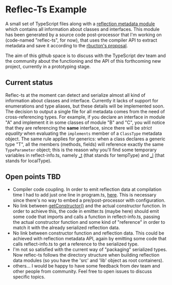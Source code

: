 # Reflec-Ts Example

A small set of TypeScript files along with a [reflection metadata module](./src/generated/reflect-info.ts) which contains all information about classes and interfaces. This module has been generated by a source code post-processor that I'm working on (code-named "reflec-ts", for now), that uses the compiler API to extract metadata and save it according to the [rbucton's proposal](https://gist.github.com/rbuckton/f6ee6fcdcc21d44fdfa0).

The aim of this github space is to discuss with the TypeScript dev team and the community about the functioning and the API of this forthcoming new project, currently in a prototyping stage.

## Current status

Reflec-ts at the moment can detect and serialize almost all kind of information about classes and interface. Currently it lacks of support for enumerations and type aliases, but these details will be implemented soon.
The decision to output a single file for all metadata comes from the need of cross-referencing types. For example, if you declare an interface in module "A" and implement it in some classes of module "B" and "C", you will notice that they are referencing the **same** interface, since there will be *strict equality* when evaluating the `implements` member of a `ClassType` metadata object. The same rule applies for generics: when a class declares a generic type "T", all the members (methods, fields) will reference exactly the same `TypeParameter` object; this is the reason why you'll find some temporary variables in reflect-info.ts, namely [\_t](./src/generated/reflect-info.ts#L2) (that stands for tempType) and [\_l](./src/generated/reflect-info.ts#L49) (that stands for localType).

## Open points TBD

* Compiler code coupling. In order to emit reflection data at compilation time I had to add just one line in program.ts, [here](https://github.com/Microsoft/TypeScript/blob/v1.6.2/src/compiler/program.ts#L560). This is necessary since there's no way to embed a pre/post-processor with configuration.
* No link between [getConstructor()](./lib/types.d.ts#L244) and the actual constructor function. In order to achieve this, the code in emitter.ts (maybe here) should emit some code that imports and calls a function in reflect-info.ts, passing the actual constructor function and some kind of "reference" in order to match it with the already serialized reflection data.
* No link between constructor function and reflection data. This could be achieved with reflection metadata API, again by emitting some code that calls reflect-info.ts to get a reference to the serialized type.
* I'm not so satisfied with the current way of "packaging" serialized types. Now reflec-ts follows the directory structure when building reflection data modules (so you have the 'src' and 'lib' object as root containers).
* others... I would be happy to have some feedback from dev team and other people from community. Feel free to open issues to discuss specific topics.
